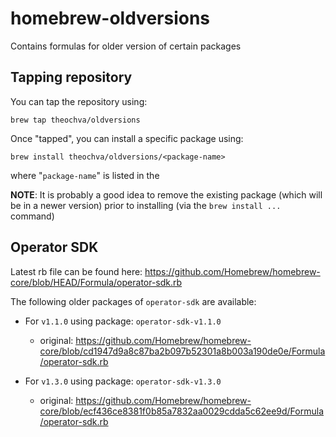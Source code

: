 # homebrew-oldversions
Contains formulas for older version of certain packages

## Tapping repository

You can tap the repository using:

```
brew tap theochva/oldversions
```

Once "tapped", you can install a specific package using:

```
brew install theochva/oldversions/<package-name>
```

where "`package-name`" is listed in the 

**NOTE**: It is probably a good idea to remove the existing package (which will be in a newer version) prior to installing (via the `brew install ...` command)

## Operator SDK

Latest rb file can be found here: https://github.com/Homebrew/homebrew-core/blob/HEAD/Formula/operator-sdk.rb

The following older packages of `operator-sdk` are available:

- For `v1.1.0` using package: `operator-sdk-v1.1.0`
  - original: https://github.com/Homebrew/homebrew-core/blob/cd1947d9a8c87ba2b097b52301a8b003a190de0e/Formula/operator-sdk.rb

- For `v1.3.0` using package: `operator-sdk-v1.3.0`
  - original: https://github.com/Homebrew/homebrew-core/blob/ecf436ce8381f0b85a7832aa0029cdda5c62ee9d/Formula/operator-sdk.rb

